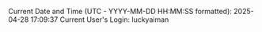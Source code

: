 Current Date and Time (UTC - YYYY-MM-DD HH:MM:SS formatted): 2025-04-28 17:09:37
Current User's Login: luckyaiman
